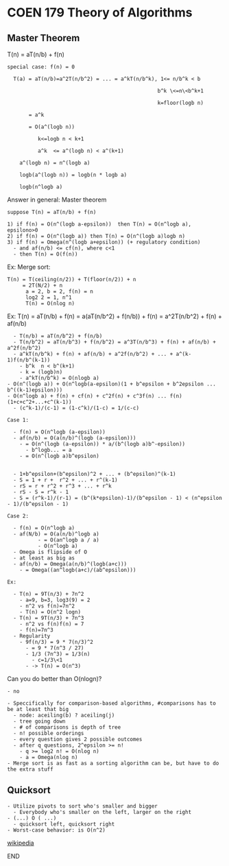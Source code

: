 # COEN 179 Theory of Algorithms

## Master Theorem

  T(n) = aT(n/b) + f(n)

    special case: f(n) = 0

      T(a) = aT(n/b)=a^2T(n/b^2) = ... = a^kT(n/b^k), 1<= n/b^k < b

                                                     b^k \<=n\<b^k+1

                                                     k=floor(logb n)

           = a^k

           = O(a^(logb n))

              k<=logb n < k+1

              a^k  <= a^(logb n) < a^(k+1)

        a^(logb n) = n^(logb a)

        logb(a^(logb n)) = logb(n * logb a)

        logb(n^logb a)

  Answer in general: Master theorem

    suppose T(n) = aT(n/b) + f(n)

    1) if f(n) = O(n^(logb a-epsilon))  then T(n) = O(n^logb a), epsilono>0
    2) if f(n) = O(n^(logb a)) then T(n) = O(n^(logb a)logb n)
    3) if f(n) = Omega(n^(logb a+epsilon)) (+ regulatory condition)
      - and af(n/b) <= cf(n), where c<1
      - then T(n) = O(f(n))

  Ex: Merge sort:

    T(n) = T(ceiling(n/2)) + T(floor(n/2)) + n
         = 2T(N/2) + n
          a = 2, b = 2, f(n) = n
          log2 2 = 1, n^1
          T(n) = O(nlog n)

  Ex:
    T(n) = aT(n/b) + f(n) = a(aT(n/b^2) + f(n/b)) + f(n)
         = a^2T(n/b^2) + f(n) + af(n/b)

      - T(n/b) = aT(n/b^2) + f(n/b)
      - T(n/b^2) = aT(n/b^3) + f(n/b^2) = a^3T(n/b^3) + f(n) + af(n/b) + a^2f(n/b^2)
      - a^kT(n/b^k) + f(n) + af(n/b) + a^2f(n/b^2) + ... + a^(k-1)f(n/b^(k-1))
        - b^k  n < b^(k+1)
        - k = (logb)n)
        - a^kT(n/b^k) = O(nlogb a)
    - O(n^(logb a)) + O(n^logb(a-epsilon)(1 + b^epsilon + b^2epsilon ... b^((k-1)epsilon)))
    - O(n^logb a) + f(n) + cf(n) + c^2f(n) + c^3f(n) ... f(n)(1+c+c^2+...+c^(k-1))
      - (c^k-1)/(c-1) = (1-c^k)/(1-c) = 1/(c-c)

    Case 1:

      - f(n) = O(n^logb (a-epsilon))
      - af(n/b) = O(a(n/b)^(logb (a-epsilon)))
        - = O(n^(logb (a-epsilon)) * a/(b^(logb a)b^-epsilon))
          - b^logb... = a
        - = O(n^(logb a)b^epsilon)


      - 1+b^epsilon+(b^epsilon)^2 + ... + (b^epsilon)^(k-1)
      - S = 1 + r +  r^2 + ... + r^(k-1)
      - rS = r + r^2 + r^3 + ... + r^k
      - rS - S = r^k - 1
      - S = (r^k-1)/(r-1) = (b^(k*epsilon)-1)/(b^epsilon - 1) < (n^epsilon - 1)/(b^epsilon - 1)

    Case 2:

      - f(n) = O(n^logb a)
      - af(N/b) = O(a(n/b)^logb a)
              - = O(an^logb a / a)
              - O(n^logb a)
      - Omega is flipside of O
      - at least as big as
      - af(n/b) = Omega(a(n/b)^(logb(a+c)))
        - = Omega((an^logb(a+c)/(ab^epsilon)))

    Ex:

      - T(n) = 9T(n/3) + 7n^2
        - a=9, b=3, log3(9) = 2
        - n^2 vs f(n)=7n^2
        - T(n) = O(n^2 logn)
      - T(n) = 9T(n/3) + 7n^3
        - n^2 vs f(n)f(n) = 7
        - f(n)=7n^3
      - Regularity
        - 9f(n/3) = 9 * 7(n/3)^2
          - = 9 * 7(n^3 / 27)
          - 1/3 (7n^3) = 1/3(n)
            - c=1/3\<1
          - -> T(n) = O(n^3)

  Can you do better than O(nlogn)?

    - no

    - Speccifically for comparison-based algorithms, #comparisons has to be at least that big
      - node: aceiling(b) ? aceiling(j)
      - tree going down
      - # of comparisons is depth of tree
      - n! possible orderings
      - every question gives 2 possible outcomes
      - after q questions, 2^epsilon >= n!
        - q >= log2 n! = O(nlog n)
        - a = Omega(nlog n)
    - Merge sort is as fast as a sorting algorithm can be, but have to do the extra stuff

## Quicksort

    - Utilize pivots to sort who's smaller and bigger
      - Everybody who's smaller on the left, larger on the right
    - (...) O ( ...)
      - quicksort left, quicksort right
    - Worst-case behavior: is O(n^2)

  [wikipedia](https://en.wikipedia.org/wiki/Quicksort)

END
